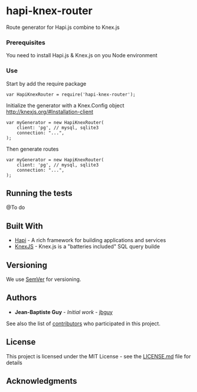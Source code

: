 # hapi-knex-router

Route generator for Hapi.js combine to Knex.js

### Prerequisites

You need to install Hapi.js & Knex.js on you Node environment

### Use

Start by add the require package

```
var HapiKnexRouter = require('hapi-knex-router');
```

Initialize the generator with a Knex.Config object
http://knexjs.org/#Installation-client

```
var myGenerator = new HapiKnexRouter(
    client: 'pg', // mysql, sqlite3
    connection: "...",
);
```

Then generate routes
```
var myGenerator = new HapiKnexRouter(
    client: 'pg', // mysql, sqlite3
    connection: "...",
);
```

## Running the tests

@To do


## Built With

* [Hapi](https://hapijs.com/) - A rich framework for building applications and services
* [KnexJS](http://knexjs.org/) - Knex.js is a "batteries included" SQL query builde

## Versioning

We use [SemVer](http://semver.org/) for versioning. 

## Authors

* **Jean-Baptiste Guy** - *Initial work* - [jbguy](https://github.com/jbguy)

See also the list of [contributors](https://github.com/jbguy/hapi-knex-router/contributors) who participated in this project.

## License

This project is licensed under the MIT License - see the [LICENSE.md](LICENSE.md) file for details

## Acknowledgments


